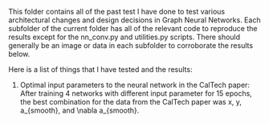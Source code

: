 This folder contains all of the past test I have done to test various architectural changes and design decisions in Graph Neural Networks. 
Each subfolder of the current folder has all of the relevant code to reproduce the results except for the nn_conv.py and utilities.py scripts. 
There should generally be an image or data in each subfolder to corroborate the results below.

Here is a list of things that I have tested and the results:
1. Optimal input parameters to the neural network in the CalTech paper: After training 4 networks with different input parameter for 15 epochs, 
the best combination for the data from the CalTech paper was x, y, a_{smooth}, and \nabla a_{smooth}.  